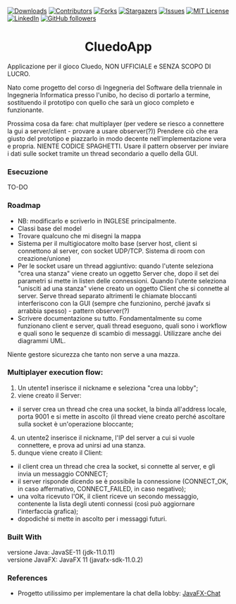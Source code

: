 [![Downloads][downloads-shield]][downloads-url]
[![Contributors][contributors-shield]][contributors-url]
[![Forks][forks-shield]][forks-url]
[![Stargazers][stars-shield]][stars-url]
[![Issues][issues-shield]][issues-url]
[![MIT License][license-shield]][license-url]
[![LinkedIn][linkedin-shield]][linkedin-url]
[![GitHub followers][github-shield]][github-url]

<h1 align="center">CluedoApp</h1>
Applicazione per il gioco Cluedo, NON UFFICIALE e SENZA SCOPO DI LUCRO.

Nato come progetto del corso di Ingegneria del Software della triennale in Ingegneria Informatica presso l'unibo, ho deciso di portarlo a termine, sostituendo il prototipo con quello che sarà un gioco completo e funzionante.

Prossima cosa da fare: chat multiplayer (per vedere se riesco a connettere la gui a server/client - provare a usare observer(?))
Prendere ciò che era giusto del prototipo e piazzarlo in modo decente nell'implementazione vera e propria. NIENTE CODICE SPAGHETTI.
Usare il pattern observer per inviare i dati sulle socket tramite un thread secondario a quello della GUI.

### Esecuzione
TO-DO

### Roadmap
* NB: modificarlo e scriverlo in INGLESE principalmente.
* Classi base del model
* Trovare qualcuno che mi disegni la mappa
* Sistema per il multigiocatore molto base (server host, client si connettono al server, con socket UDP/TCP. Sistema di room con creazione/unione)
* Per le socket usare un thread aggiuntivo: quando l'utente seleziona "crea una stanza" viene creato un oggetto Server che, dopo il set dei parametri si mette in listen delle connessioni. Quando l'utente seleziona "unisciti ad una stanza" viene creato un oggetto Client che si connette al server. Serve thread separato altrimenti le chiamate bloccanti interferiscono con la GUI (sempre che funzionino, perché javafx si arrabbia spesso) - pattern observer(?)
* Scrivere documentazione su tutto. Fondamentalmente su come funzionano client e server, quali thread eseguono, quali sono i workflow e quali sono le sequenze di scambio di messaggi. Utilizzare anche dei diagrammi UML.

Niente gestore sicurezza che tanto non serve a una mazza.

### Multiplayer execution flow:
1. Un utente1 inserisce il nickname e seleziona "crea una lobby";
2. viene creato il Server:
  - il server crea un thread che crea una socket, la binda all'address locale, porta 9001 e si mette in ascolto (il thread viene creato perché ascoltare sulla socket è un'operazione bloccante;
4. un utente2 inserisce il nickname, l'IP del server a cui si vuole connettere, e prova ad unirsi ad una stanza.
5. dunque viene creato il Client:
  - il client crea un thread che crea la socket, si connette al server, e gli invia un messaggio CONNECT;
  - il server risponde dicendo se è possibile la connessione (CONNECT_OK, in caso affermativo, CONNECT_FAILED, in caso negativo);
  - una volta ricevuto l'OK, il client riceve un secondo messaggio, contenente la lista degli utenti connessi (così può aggiornare l'interfaccia grafica);
  - dopodiché si mette in ascolto per i messaggi futuri.



### Built With
versione Java: JavaSE-11 (jdk-11.0.11)<br/>
versione JavaFX: JavaFX 11 (javafx-sdk-11.0.2)

### References
* Progetto utilissimo per implementare la chat della lobby: [JavaFX-Chat](https://github.com/DomHeal/JavaFX-Chat)

[downloads-shield]: https://img.shields.io/github/downloads/mikyll/Cluedo/total
[downloads-url]: https://github.com/mikyll/Cluedo/releases/latest
[contributors-shield]: https://img.shields.io/github/contributors/mikyll/Cluedo
[contributors-url]: https://github.com/mikyll/Cluedo/graphs/contributors
[forks-shield]: https://img.shields.io/github/forks/mikyll/Cluedo
[forks-url]: https://github.com/mikyll/Cluedo/network/members
[stars-shield]: https://img.shields.io/github/stars/mikyll/Cluedo
[stars-url]: https://github.com/mikyll/Cluedo/stargazers
[issues-shield]: https://img.shields.io/github/issues/mikyll/Cluedo
[issues-url]: https://github.com/mikyll/Cluedo/issues
[license-shield]: https://img.shields.io/github/license/mikyll/Cluedo
[license-url]: https://github.com/mikyll/Cluedo/blob/master/LICENSE
[linkedin-shield]: https://img.shields.io/badge/-LinkedIn-black.svg?logo=linkedin&colorB=0077B5
[linkedin-url]: https://www.linkedin.com/in/michele-righi/?locale=it_IT
[github-shield]: https://img.shields.io/github/followers/mikyll.svg?style=social&label=Follow
[github-url]: https://github.com/mikyll
